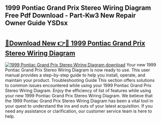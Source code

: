 ## 1999 Pontiac Grand Prix Stereo Wiring Diagram Free Pdf Download - Part-Kw3 New Repair Owner Guide YSDsx

# <h2><a href="http://dfp3grz.blite.top/?on=1999+Pontiac+Grand+Prix+Stereo+Wiring+Diagram">🔗Download New 👉🔴 1999 Pontiac Grand Prix Stereo Wiring Diagram</a></h2>

[![1999 Pontiac Grand Prix Stereo Wiring Diagram download](https://i.imgur.com/lujVjoI.png)](http://dfp3grz.blite.top/?on=1999+Pontiac+Grand+Prix+Stereo+Wiring+Diagram)
Your new 1999 Pontiac Grand Prix Stereo Wiring Diagram is now ready to use. This user manual provides a step-by-step guide to help you install, operate, and maintain your product. Troubleshooting Guide This section offers solutions to common issues encountered while using your 1999 Pontiac Grand Prix Stereo Wiring Diagram. Enjoy the efficiency of list of features while using your new 1999 Pontiac Grand Prix Stereo Wiring Diagram. We believe that the 1999 Pontiac Grand Prix Stereo Wiring Diagram has been a vital tool in your quest to understand the ins and outs of your latest acquisition. If you need any assistance or clarification, our customer service team is here to help.
